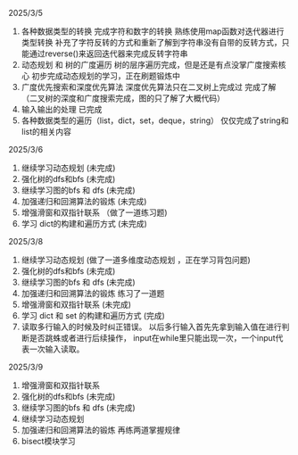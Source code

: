2025/3/5
1. 各种数据类型的转换   完成字符和数字的转换 熟练使用map函数对迭代器进行类型转换 补充了字符反转的方式和重新了解到字符串没有自带的反转方式，只能通过reverse()来返回迭代器来完成反转字符串
2. 动态规划 和 树的广度遍历  树的层序遍历完成，但是还是有点没掌广度搜索核心 初步完成动态规划的学习，正在刷题锻炼中
3. 广度优先搜索和深度优先算法  深度优先算法只在二叉树上完成过 完成了解（二叉树的深度和广度搜索完成，图的只了解了大概代码）
4. 输入输出的处理     已完成
5. 各种数据类型的遍历（list，dict，set，deque，string） 仅仅完成了string和list的相关内容

2025/3/6
1. 继续学习动态规划 (未完成)
3. 强化树的dfs和bfs (未完成)
4. 继续学习图的bfs 和 dfs  (未完成)
5. 加强递归和回溯算法的锻炼  (未完成)
6. 增强滑窗和双指针联系 （做了一道练习题)
7. 学习 dict的构建和遍历方式 (未完成)


2025/3/8
1. 继续学习动态规划 (做了一道多维度动态规划 ，正在学习背包问题)
3. 强化树的dfs和bfs (未完成)
4. 继续学习图的bfs 和 dfs   (未完成)
5. 加强递归和回溯算法的锻炼 练习了一道题
6. 增强滑窗和双指针联系 (未完成)
7. 学习 dict 和 set 的构建和遍历方式 (完成)
8. 读取多行输入的时候及时纠正错误。 以后多行输入首先先拿到输入值在进行判断是否跳蛛或者进行后续操作， input在while里只能出现一次，一个input代表一次输入读取。

2025/3/9
1. 增强滑窗和双指针联系
2. 强化树的dfs和bfs (未完成)
3. 继续学习图的bfs 和 dfs   (未完成)
4. 继续学习动态规划
5. 加强递归和回溯算法的锻炼 再练两道掌握规律
6. bisect模块学习

